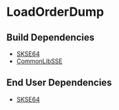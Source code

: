 # LoadOrderDump

## Build Dependencies
* [SKSE64](https://skse.silverlock.org/)
* [CommonLibSSE](https://github.com/SniffleMan/CommonLibSSE)

## End User Dependencies
* [SKSE64](https://skse.silverlock.org/)
